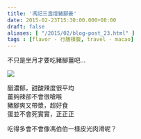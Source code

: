 ```yaml
---
title: '馮記三盞燈豬腳姜'
date: 2015-02-23T15:30:00.000+08:00
draft: false
aliases: [ "/2015/02/blog-post_23.html" ]
tags : [flavor - 行膳積腹, travel - macao]
---
```


不只是坐月才要吃豬腳薑吧...  

![](/images/macau10.jpg)

醋濃郁，甜酸辣度很平均  
薑夠辣卻不會很嗆喉  
豬腳爽又帶漿，超好食  
蛋並不會死實實，正正正  
  
吃得多會不會像馮伯伯一樣皮光肉滑呢？
